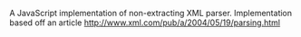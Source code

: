 A JavaScript implementation of non-extracting XML parser.
Implementation based off an article http://www.xml.com/pub/a/2004/05/19/parsing.html

